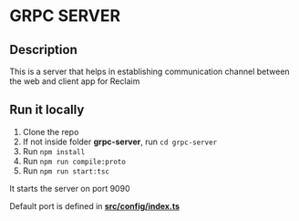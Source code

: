 # GRPC SERVER
## Description
This is a server that helps in establishing communication channel between the web and client app for Reclaim

## Run it locally
1. Clone the repo
2. If not inside folder **grpc-server**, run `cd grpc-server`
3. Run `npm install`
4. Run `npm run compile:proto`
5. Run `npm run start:tsc`

It starts the server on port 9090

Default port is defined in [**src/config/index.ts**](src/config/index.ts)